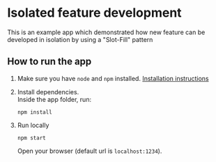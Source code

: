 # Isolated feature development

This is an example app which demonstrated how new feature can be developed
in isolation by using a "Slot-Fill" pattern

## How to run the app

1. Make sure you have `node` and `npm` installed. [Installation instructions](https://docs.npmjs.com/downloading-and-installing-node-js-and-npm)

2. Install dependencies.  
Inside the app folder, run:
    ```
    npm install
    ```

3. Run locally
    ```
    npm start
    ```
    Open your browser (default url is `localhost:1234`).
